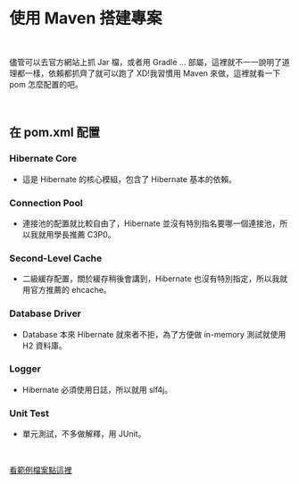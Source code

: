 # 使用 Maven 搭建專案

<br>

儘管可以去官方網站上抓 Jar 檔，或者用 Gradle ... 部屬，這裡就不一一說明了道理都一樣，依賴都抓齊了就可以跑了 XD!我習慣用 Maven 來做，這裡就看一下 pom 怎麼配置的吧。

<br>

## 在 pom.xml 配置


### Hibernate Core

* 這是 Hibernate 的核心模組，包含了 Hibernate 基本的依賴。

### Connection Pool

* 連接池的配置就比較自由了，Hibernate 並沒有特別指名要哪一個連接池，所以我就用學長推薦 C3P0。

### Second-Level Cache

* 二級緩存配置，關於緩存稍後會講到，Hibernate 也沒有特別指定，所以我就用官方推薦的 ehcache。

### Database Driver

* Database 本來 Hibernate 就來者不拒，為了方便做 in-memory 測試就使用 H2 資料庫。

### Logger

* Hibernate 必須使用日誌，所以就用 slf4j。

### Unit Test

* 單元測試，不多做解釋，用 JUnit。

<br>

[看範例檔案點這裡](../pom.xml)



